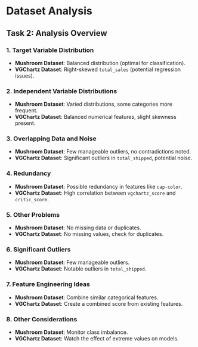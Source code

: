# Dataset Analysis

## Task 2: Analysis Overview

### 1. Target Variable Distribution
- **Mushroom Dataset**: Balanced distribution (optimal for classification).
- **VGChartz Dataset**: Right-skewed `total_sales` (potential regression issues).

### 2. Independent Variable Distributions
- **Mushroom Dataset**: Varied distributions, some categories more frequent.
- **VGChartz Dataset**: Balanced numerical features, slight skewness present.

### 3. Overlapping Data and Noise
- **Mushroom Dataset**: Few manageable outliers, no contradictions noted.
- **VGChartz Dataset**: Significant outliers in `total_shipped`, potential noise.

### 4. Redundancy
- **Mushroom Dataset**: Possible redundancy in features like `cap-color`.
- **VGChartz Dataset**: High correlation between `vgchartz_score` and `critic_score`.

### 5. Other Problems
- **Mushroom Dataset**: No missing data or duplicates.
- **VGChartz Dataset**: No missing values, check for duplicates.

### 6. Significant Outliers
- **Mushroom Dataset**: Few manageable outliers.
- **VGChartz Dataset**: Notable outliers in `total_shipped`.

### 7. Feature Engineering Ideas
- **Mushroom Dataset**: Combine similar categorical features.
- **VGChartz Dataset**: Create a combined score from existing features.

### 8. Other Considerations
- **Mushroom Dataset**: Monitor class imbalance.
- **VGChartz Dataset**: Watch the effect of extreme values on models.
